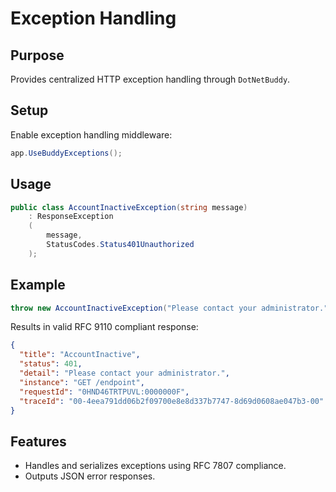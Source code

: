 # Exception Handling

## Purpose

Provides centralized HTTP exception handling through `DotNetBuddy`.

## Setup

Enable exception handling middleware:

```csharp
app.UseBuddyExceptions();
```

## Usage

```csharp
public class AccountInactiveException(string message)
    : ResponseException
    (
        message,
        StatusCodes.Status401Unauthorized
    );
```

## Example

```csharp
throw new AccountInactiveException("Please contact your administrator.");
```
Results in valid RFC 9110 compliant response:
```json
{
  "title": "AccountInactive",
  "status": 401,
  "detail": "Please contact your administrator.",
  "instance": "GET /endpoint",
  "requestId": "0HND46TRTPUVL:0000000F",
  "traceId": "00-4eea791dd06b2f09700e8e8d337b7747-8d69d0608ae047b3-00"
}
```

## Features

- Handles and serializes exceptions using RFC 7807 compliance.
- Outputs JSON error responses.
